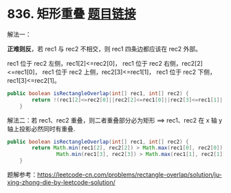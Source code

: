 ﻿# 836. 矩形重叠 [题目链接](https://leetcode-cn.com/problems/rectangle-overlap/)
解法一：

**正难则反**，若 rec1 与 rec2 不相交，则 rec1 四条边都应该在 rec2 外部。

rec1 位于 rec2 左侧，rec1[2]<=rec2[0]，
rec1 位于 rec2 右侧，rec2[2]<=rec1[0]，
rec1 位于 rec2 上侧，rec2[3]<=rec1[1]，
rec1 位于 rec2 下侧，rec1[3]<=rec2[1]。

```java
public boolean isRectangleOverlap(int[] rec1, int[] rec2) {
        return !(rec1[2]<=rec2[0]||rec2[2]<=rec1[0]||rec2[3]<=rec1[1]||rec1[3]<=rec2[1]);
    }
```
解法二：若 rec1、rec2 重叠，则二者重叠部分必为矩形 ==> rec1、rec2 在 x 轴 y 轴上投影必然同时有重叠.

```java
public boolean isRectangleOverlap(int[] rec1, int[] rec2) {
        return Math.min(rec1[2], rec2[2]) > Math.max(rec1[0], rec2[0]) &&
                Math.min(rec1[3], rec2[3]) > Math.max(rec1[1], rec2[1]);
    }
```
题解参考：https://leetcode-cn.com/problems/rectangle-overlap/solution/ju-xing-zhong-die-by-leetcode-solution/


